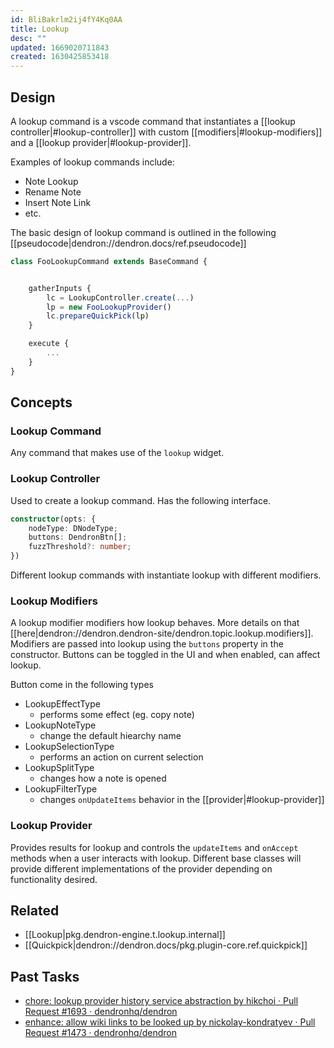 ```yaml
---
id: BliBakrlm2ij4fY4Kq0AA
title: Lookup
desc: ""
updated: 1669020711843
created: 1630425853418
---
```


## Design

A lookup command is a vscode command that instantiates a [[lookup controller|#lookup-controller]] with custom [[modifiers|#lookup-modifiers]] and a [[lookup provider|#lookup-provider]].

Examples of lookup commands include:

- Note Lookup
- Rename Note
- Insert Note Link
- etc.

The basic design of lookup command is outlined in the following [[pseudocode|dendron://dendron.docs/ref.pseudocode]]

```ts
class FooLookupCommand extends BaseCommand {


    gatherInputs {
        lc = LookupController.create(...)
        lp = new FooLookupProvider()
        lc.prepareQuickPick(lp)
    }

    execute {
        ...
    }
}
```

## Concepts

### Lookup Command

Any command that makes use of the `lookup` widget.

### Lookup Controller

Used to create a lookup command. Has the following interface.

```ts
constructor(opts: {
    nodeType: DNodeType;
    buttons: DendronBtn[];
    fuzzThreshold?: number;
})
```

Different lookup commands with instantiate lookup with different modifiers.

### Lookup Modifiers

A lookup modifier modifiers how lookup behaves. More details on that [[here|dendron://dendron.dendron-site/dendron.topic.lookup.modifiers]].
Modifiers are passed into lookup using the `buttons` property in the constructor. Buttons can be toggled in the UI and when enabled, can affect lookup.

Button come in the following types

- LookupEffectType
  - performs some effect (eg. copy note)
- LookupNoteType
  - change the default hiearchy name
- LookupSelectionType
  - performs an action on current selection
- LookupSplitType
  - changes how a note is opened
- LookupFilterType
  - changes `onUpdateItems` behavior in the [[provider|#lookup-provider]]

### Lookup Provider

Provides results for lookup and controls the `updateItems` and `onAccept` methods when a user interacts with lookup. Different base classes will provide different implementations of the provider depending on functionality desired.

## Related

- [[Lookup|pkg.dendron-engine.t.lookup.internal]]
- [[Quickpick|dendron://dendron.docs/pkg.plugin-core.ref.quickpick]]

## Past Tasks

- [chore: lookup provider history service abstraction by hikchoi · Pull Request #1693 · dendronhq/dendron](https://github.com/dendronhq/dendron/pull/1693)
- [enhance: allow wiki links to be looked up by nickolay-kondratyev · Pull Request #1473 · dendronhq/dendron](https://github.com/dendronhq/dendron/pull/1473/files)
